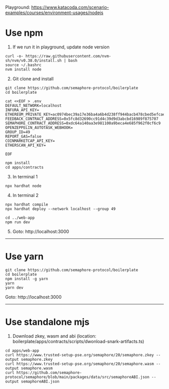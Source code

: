 
Playground: https://www.katacoda.com/scenario-examples/courses/environment-usages/nodejs

# Use npm
1. If we run it in playground, update node version
```
curl -o- https://raw.githubusercontent.com/nvm-sh/nvm/v0.38.0/install.sh | bash
source ~/.bashrc
nvm install node

```

2. Git clone and install
```
git clone https://github.com/semaphore-protocol/boilerplate
cd boilerplate

cat <<EOF > .env
DEFAULT_NETWORK=localhost
INFURA_API_KEY=
ETHEREUM_PRIVATE_KEY=ac0974bec39a17e36ba4a6b4d238ff944bacb478cbed5efcae784d7bf4f2ff80
FEEDBACK_CONTRACT_ADDRESS=0x5fc8d32690cc91d4c39d9d3abcbd16989f875707
SEMAPHORE_CONTRACT_ADDRESS=0xdc64a140aa3e981100a9beca4e685f962f0cf6c9
OPENZEPPELIN_AUTOTASK_WEBHOOK=
GROUP_ID=49
REPORT_GAS=false
COINMARKETCAP_API_KEY=
ETHERSCAN_API_KEY=

EOF

npm install
cd apps/contracts

```

3. In terminal 1
```
npx hardhat node

```

4. In terminal 2
```
npx hardhat compile
npx hardhat deploy --network localhost --group 49

cd ../web-app
npm run dev

```

5. Goto: http://localhost:3000

---
# Use yarn
```
git clone https://github.com/semaphore-protocol/boilerplate
cd boilerplate
npm install -g yarn
yarn
yarn dev

```
Goto: http://localhost:3000

---
# Use standalone mjs

1. Download zkey, wasm and abi (location: boilerplate/apps/contracts/scripts/dwonload-snark-artifacts.ts)
```
cd apps/web-app
curl https://www.trusted-setup-pse.org/semaphore/20/semaphore.zkey --output semaphore.zkey
curl https://www.trusted-setup-pse.org/semaphore/20/semaphore.wasm --output semaphore.wasm
curl https://github.com/semaphore-protocol/semaphore/blob/main/packages/data/src/semaphoreABI.json --output semaphoreABI.json

```

